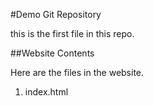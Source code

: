 #Demo Git Repository

this is the first file in this repo.

##Website Contents

Here are the files in the website.

1. index.html 